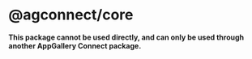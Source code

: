 # @agconnect/core

**This package cannot be used directly, and can only be used through another AppGallery Connect package.**
